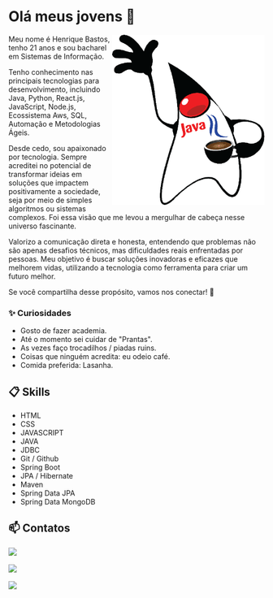 # Olá meus jovens 👋

<img align="right" src="img/java.png" width="300"/>

Meu nome é Henrique Bastos, tenho 21 anos e sou bacharel em Sistemas de Informação. 

Tenho conhecimento nas principais tecnologias para desenvolvimento, incluindo Java, Python, React.js, JavaScript, Node.js, Ecossistema Aws, SQL, Automação e Metodologias Ágeis. 

Desde cedo, sou apaixonado por tecnologia. Sempre acreditei no potencial de transformar ideias em soluções que impactem positivamente a sociedade, seja por meio de simples algoritmos ou sistemas complexos. Foi essa visão que me levou a mergulhar de cabeça nesse universo fascinante. 

Valorizo a comunicação direta e honesta, entendendo que problemas não são apenas desafios técnicos, mas dificuldades reais enfrentadas por pessoas. Meu objetivo é buscar soluções inovadoras e eficazes que melhorem vidas, utilizando a tecnologia como ferramenta para criar um futuro melhor. 

Se você compartilha desse propósito, vamos nos conectar! 🚀

### ✨ Curiosidades

- Gosto de fazer academia.
- Até o momento sei cuidar de "Prantas".
- As vezes faço trocadilhos / piadas ruins.
- Coisas que ninguém acredita: eu odeio café.
- Comida preferida: Lasanha.

## 📋 Skills

* HTML
* CSS
* JAVASCRIPT
* JAVA
* JDBC 
* Git / Github
* Spring Boot
* JPA / Hibernate
* Maven
* Spring Data JPA
* Spring Data MongoDB 

## 📫 Contatos

  <a href="https://www.instagram.com/henriquebastoos_/?igshid=MzRlODBiNWFlZA%3D%3D" target="_blank"><img src="https://img.shields.io/badge/-Instagram-%23E4405F?style=for-the-badge&logo=instagram&logoColor=black" target="_blank"></a>

  <a href="https://www.linkedin.com/in/henrique-bastos-32a427239/" target="_blank"><img src="https://img.shields.io/badge/-LinkedIn-%230077B5?style=for-the-badge&logo=linkedin&logoColor=black" target="_blank"></a> 

  <a href="https://web.whatsapp.com/send?phone=+5534991893699" target="_blank"><img src="https://img.shields.io/badge/-WhatsApp-333?style=for-the-badge&logo=whatsapp&logoColor=green" target="_blank"></a>
